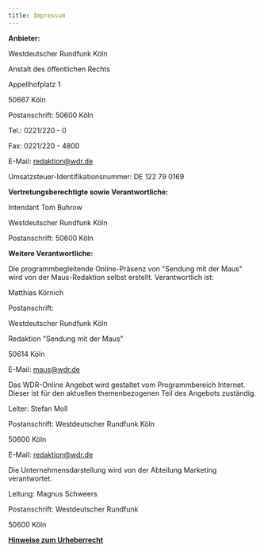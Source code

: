 ```yaml
---
title: Impressum
---
```


**Anbieter:**

Westdeutscher Rundfunk Köln

Anstalt des öffentlichen Rechts

Appellhofplatz 1

50667 Köln

Postanschrift: 50600 Köln

Tel.: 0221/220 - 0

Fax: 0221/220 - 4800

E-Mail: redaktion@wdr.de

Umsatzsteuer-Identifikationsnummer: DE 122 79 0169

**Vertretungsberechtigte sowie Verantwortliche:**

Intendant Tom Buhrow

Westdeutscher Rundfunk Köln

Postanschrift: 50600 Köln

**Weitere Verantwortliche:**

Die programmbegleitende Online-Präsenz von "Sendung mit der Maus" wird von der Maus-Redaktion selbst erstellt. Verantwortlich ist:

Matthias Körnich

Postanschrift:

Westdeutscher Rundfunk Köln

Redaktion "Sendung mit der Maus"

50614 Köln

E-Mail: maus@wdr.de

Das WDR-Online Angebot wird gestaltet vom Programmbereich Internet. Dieser ist für den aktuellen themenbezogenen Teil des Angebots zuständig.

Leiter: Stefan Moll

Postanschrift: Westdeutscher Rundfunk Köln

50600 Köln

E-Mail: redaktion@wdr.de

Die Unternehmensdarstellung wird von der Abteilung Marketing verantwortet.

Leitung: Magnus Schweers

Postanschrift: Westdeutscher Rundfunk

50600 Köln

**[Hinweise zum Urheberrecht](http://www.wdr.de/themen/global/urheber/index.jhtml)**
